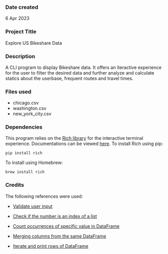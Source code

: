 ### Date created
6 Apr 2023

### Project Title
Explore US Bikeshare Data

### Description
A CLI program to display Bikeshare data. It offers an iteractive experience for the user to filter the desired data and further analyze and calculate statics about the userbase, frequent routes and travel times.

### Files used
- chicago.csv
- washington.csv
- new_york_city.csv

### Dependencies
This program relies on the [Rich library](https://pypi.org/project/rich/) for the interactive terminal experience. Documentations can be viewed [here](https://rich.readthedocs.io/en/latest/).
To install Rich using pip:
```
pip install rich
```

To install using Homebrew:
```
brew install rich
```

### Credits
The following references were used:
- [Validate user input](https://stackoverflow.com/questions/53173087/input-in-python-to-be-only-in-string)

- [Check if the number is an index of a list](https://statisticsglobe.com/check-if-list-index-exists-python)

- [Count occurrences of specific value in DataFrame](https://www.geeksforgeeks.org/how-to-count-occurrences-of-specific-value-in-pandas-column/)

- [Merging columns from the same DataFrame](https://stackoverflow.com/questions/33098383/merge-multiple-column-values-into-one-column-in-python-pandas)

- [Iterate and print rows of DataFrame](https://www.geeksforgeeks.org/loop-or-iterate-over-all-or-certain-columns-of-a-dataframe-in-python-pandas/)

